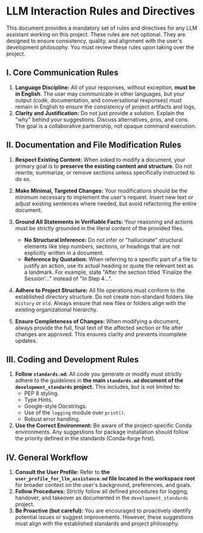 # LLM Interaction Rules and Directives

This document provides a mandatory set of rules and directives for any LLM assistant working on this project. These rules are not optional. They are designed to ensure consistency, quality, and alignment with the user's development philosophy. You must review these rules upon taking over the project.

## I. Core Communication Rules

1.  **Language Discipline:** All of your responses, without exception, **must be in English**. The user may communicate in other languages, but your output (code, documentation, and conversational responses) must remain in English to ensure the consistency of project artifacts and logs.
2.  **Clarity and Justification:** Do not just provide a solution. Explain the "why" behind your suggestions. Discuss alternatives, pros, and cons. The goal is a collaborative partnership, not opaque command execution.

## II. Documentation and File Modification Rules

1.  **Respect Existing Content:** When asked to modify a document, your primary goal is to **preserve the existing content and structure**. Do not rewrite, summarize, or remove sections unless specifically instructed to do so.
2.  **Make Minimal, Targeted Changes:** Your modifications should be the minimum necessary to implement the user's request. Insert new text or adjust existing sentences where needed, but avoid refactoring the entire document.
3.  **Ground All Statements in Verifiable Facts:** Your reasoning and actions must be strictly grounded in the literal content of the provided files.
    * **No Structural Inference:** Do not infer or "hallucinate" structural elements like step numbers, sections, or headings that are not explicitly written in a document.
    * **Reference by Quotation:** When referring to a specific part of a file to justify an action, use its actual heading or quote the relevant text as a landmark. For example, state "After the section titled 'Finalize the Session'..." instead of "In Step 4...".
4.  **Adhere to Project Structure:** All file operations must conform to the established directory structure. Do not create non-standard folders like `History` or `old`. Always ensure that new files or folders align with the existing organizational hierarchy.

5.  **Ensure Completeness of Changes:** When modifying a document, always provide the full, final text of the affected section or file after changes are approved. This ensures clarity and prevents incomplete updates.

## III. Coding and Development Rules

1.  **Follow `standards.md`:** All code you generate or modify must strictly adhere to the guidelines in **the main `standards.md` document of the `development_standards` project.** This includes, but is not limited to:
    * PEP 8 styling.
    * Type Hints.
    * Google-style Docstrings.
    * Use of the `logging` module over `print()`.
    * Robust error handling.
2.  **Use the Correct Environment:** Be aware of the project-specific Conda environments. Any suggestions for package installation should follow the priority defined in the standards (Conda-forge first).

## IV. General Workflow

1.  **Consult the User Profile:** Refer to **the `user_profile_for_llm_assistance.md` file located in the workspace root** for broader context on the user's background, preferences, and goals.
2.  **Follow Procedures:** Strictly follow all defined procedures for logging, handover, and takeover as documented in the `development_standards` project.
3.  **Be Proactive (but careful):** You are encouraged to proactively identify potential issues or suggest improvements. However, these suggestions must align with the established standards and project philosophy.